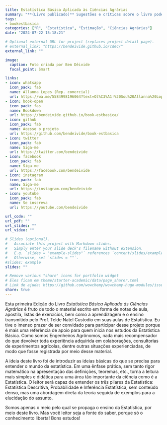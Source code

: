 ```yaml
---
title: Estatística Básica Aplicada às Ciências Agrárias
summary: "**(Livro publicado)** Sugestões e críticas sobre o livro podem ser enviadas para livrosdeben@gmail.com"
tags:
- bookestbasica
categories: ["R", "Estatística", "Estimação", "Ciências Agrárias"]
date: "2024-07-22 15:18:21"

# Optional external URL for project (replaces project detail page).
# external_link: "https://bendeivide.github.io/cdec/"
external_link: ""

image:
  caption: Foto criada por Ben Dêivide
  focal_point: Smart

links:
- icon: whatsapp
  icon_pack: fab
  name: Allanna Lopes (Rep. comercial)
  url: https://wa.me/5584998196064?text=Ol%C3%A1!%20Sou%20Allanna%20Lopes%2C%20representante%20comercial%20do%20Livro%20%22Estat%C3%ADstica%20B%C3%A1sica%20Aplicada%20%C3%A0s%20Ci%C3%AAncias%20Agr%C3%A1rias%22.%20Antes%20de%20enviar%20a%20mensagem%20para%20mais%20detalhes%2C%20eu%20consigo%20enviar%20o%20livro%20por%20R%24%20175%2C00%20para%20qualquer%20local%20do%20Brasil!
- icon: book-open
  icon_pack: fas
  name: Bookdown
  url: https://bendeivide.github.io/book-estbasica/
- icon: github
  icon_pack: fab
  name: Acesse o projeto
  url: https://github.com/bendeivide/book-estbasica
- icon: twitter
  icon_pack: fab
  name: Siga-me
  url: https://twitter.com/bendeivide
- icon: facebook
  icon_pack: fab
  name: Siga-me
  url: https://facebook.com/bendeivide
- icon: instagram
  icon_pack: fab
  name: Siga-me
  url: https://instagram.com/bendeivide
- icon: youtube
  icon_pack: fab
  name: Se inscreva
  url: https://youtube.com/bendeivide

url_code: ""
url_pdf: ""
url_slides: ""
url_video: ""

# Slides (optional).
#   Associate this project with Markdown slides.
#   Simply enter your slide deck's filename without extension.
#   E.g. `slides = "example-slides"` references `content/slides/example-slides.md`.
#   Otherwise, set `slides = ""`.
#slides: example
slides: ""

# Remove various "share" icons for portfolio widget
# Eles ficam em theme/starter-academic/data/page_sharer.toml
# Link de ajuda: https://github.com/wowchemy/wowchemy-hugo-modules/issues/1611
share: true
---
```


Esta primeira Edição do Livro *Estatística Básica Aplicada às Ciências Agrárias* é fruto de todo o material escrito em forma de notas de aula, apostila, listas de exercícios, bem como a aprendizagem e o ensino transmitido pelo Prof. Telde Natel Custodio em suas aulas de Estatística. Eu tive o imenso prazer de ser convidado para participar desse projeto porque é mais uma referência de apoio para quem inicia nos estudos da Estatística Básica. Como somos Engenheiros Agrônomos, nada mais recompensador do que devolver toda experiência adquirida em colaborações, consultorias de experimentos agrícolas, dentre outras situações experienciadas, de modo que fosse registrada por meio desse material.

A ideia deste livro foi de introduzir as ideias básicas do que se precisa para entender o mundo da estatística. Em uma ênfase prática, sem tanto rigor matemático na apresentação das definições, teoremas, etc., torna a leitura mais simples e didática para uma área tão importante da ciência como é a Estatística. O leitor será capaz de entender os três pilares da Estatística: Estatística Descritiva, Probabilidade e Inferência Estatística, sem conteúdo denso, mas uma abordagem direta da teoria seguida de exemplos para a elucidação do assunto.

Somos apenas o meio pelo qual se propaga o ensino da Estatística, por meio deste livro. Mas você leitor seja a fonte do saber, porque só o conhecimento liberta! Bons estudos!
